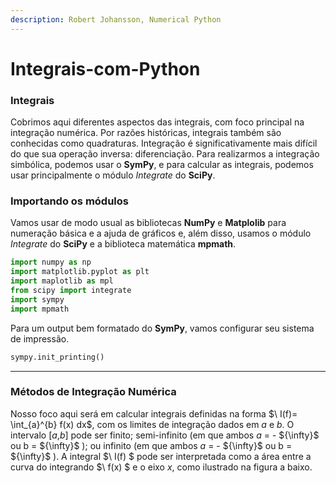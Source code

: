 ```yaml
---
description: Robert Johansson, Numerical Python
---
```


# Integrais-com-Python

### Integrais

Cobrimos aqui diferentes aspectos das integrais, com foco principal na integração numérica. Por razões históricas, integrais também são conhecidas como quadraturas. Integração é significativamente mais difícil do que sua operação inversa: diferenciação. Para realizarmos a integração simbólica, podemos usar o **SymPy**, e para calcular as integrais, podemos usar principalmente o módulo _Integrate_ do **SciPy**.

### Importando os módulos

Vamos usar de modo usual as bibliotecas **NumPy** e **Matplolib** para numeração básica e a ajuda de gráficos e, além disso, usamos o módulo _Integrate_ do **SciPy** e a biblioteca matemática **mpmath**.

```python
import numpy as np
import matplotlib.pyplot as plt 
import maplotlib as mpl
from scipy import integrate
import sympy
import mpmath
```
Para um output bem formatado do **SymPy**, vamos configurar seu sistema de impressão.

```python
sympy.init_printing()
```
___

### Métodos de Integração Numérica

Nosso foco aqui será em calcular integrais definidas na forma $\ I(f)= \int_{a}^{b} f(x) dx\$, com os limites de integração dados em _a_ e _b_. O intervalo [_a_,_b_] pode ser finito; semi-infinito (em que ambos _a_ = - $\{\infty}\$ ou b = $\{\infty}\$ ); ou infinito (em que ambos _a_ = - $\{\infty}\$ ou b = $\{\infty}\$ ).
A integral $\ I(f) \$ pode ser interpretada como a área entre a curva do integrando $\ f(x) \$ e o eixo _x_, como ilustrado na figura a baixo.

